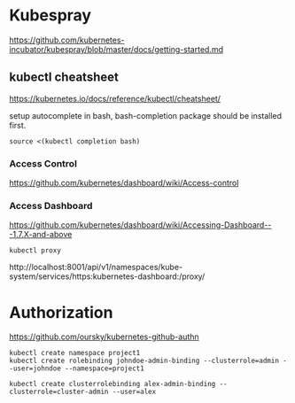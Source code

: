 
# Kubespray

https://github.com/kubernetes-incubator/kubespray/blob/master/docs/getting-started.md

## kubectl cheatsheet

https://kubernetes.io/docs/reference/kubectl/cheatsheet/

setup autocomplete in bash, bash-completion package should be installed first.

```
source <(kubectl completion bash)
```

### Access Control

https://github.com/kubernetes/dashboard/wiki/Access-control

### Access Dashboard

https://github.com/kubernetes/dashboard/wiki/Accessing-Dashboard---1.7.X-and-above

```
kubectl proxy
```

http://localhost:8001/api/v1/namespaces/kube-system/services/https:kubernetes-dashboard:/proxy/

# Authorization

https://github.com/oursky/kubernetes-github-authn

```
kubectl create namespace project1
kubectl create rolebinding johndoe-admin-binding --clusterrole=admin --user=johndoe --namespace=project1
```

```
kubectl create clusterrolebinding alex-admin-binding --clusterrole=cluster-admin --user=alex
```
